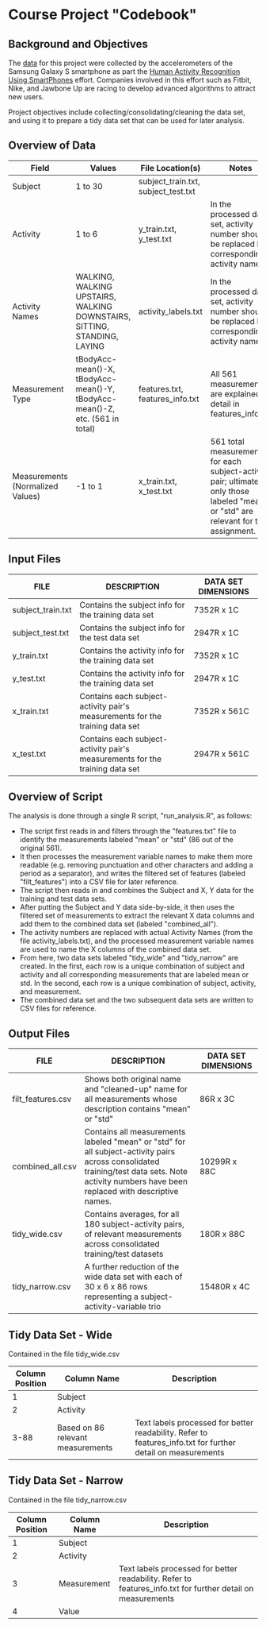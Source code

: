 # Course Project "Codebook"


## Background and Objectives

The [data](https://d396qusza40orc.cloudfront.net/getdata%2Fprojectfiles%2FUCI%20HAR%20Dataset.zip) for this project were collected by the accelerometers of the Samsung Galaxy S smartphone as part the [Human Activity Recognition Using SmartPhones]( http://archive.ics.uci.edu/ml/datasets/Human+Activity+Recognition+Using+Smartphones) effort. Companies involved in this effort such as Fitbit, Nike, and Jawbone Up are racing to develop advanced algorithms to attract new users.

Project objectives include collecting/consolidating/cleaning the data set, and using it to prepare a tidy data set that can be used for later analysis.

## Overview of Data

| Field | Values | File Location(s) | Notes |
| ----- | ----- | ----- | ----- |
| Subject | 1 to 30 | subject_train.txt, subject_test.txt |  |
| Activity | 1 to 6 | y_train.txt, y_test.txt | In the processed data set, activity number should be replaced by corresponding activity name. |
| Activity Names | WALKING, WALKING UPSTAIRS, WALKING DOWNSTAIRS, SITTING, STANDING, LAYING | activity_labels.txt | In the processed data set, activity number should be replaced by corresponding activity name. |
| Measurement Type | tBodyAcc-mean()-X, tBodyAcc-mean()-Y, tBodyAcc-mean()-Z, etc. (561 in total) | features.txt, features_info.txt | All 561 measurements are explained in detail in features_info.txt |
| Measurements (Normalized Values) | -1 to 1 | x_train.txt, x_test.txt | 561 total measurements for each subject-activity pair; ultimately only those labeled "mean" or "std" are relevant for this assignment. |

## Input Files

| FILE | DESCRIPTION | DATA SET DIMENSIONS |
| ------ | ------ | ----- |
| subject_train.txt | Contains the subject info for the training data set | 7352R x 1C |
| subject_test.txt | Contains the subject info for the test data set | 2947R x 1C |
| y_train.txt | Contains the activity info for the training data set | 7352R x 1C |
| y_test.txt | Contains the activity info for the training data set | 2947R x 1C |
| x_train.txt | Contains each subject-activity pair's measurements for the training data set | 7352R x 561C |
| x_test.txt | Contains each subject-activity pair's measurements for the training data set | 2947R x 561C |

## Overview of Script
The analysis is done through a single R script, "run_analysis.R", as follows:
- The script first reads in and filters through the "features.txt" file to identify the measurements labeled "mean" or "std" (86 out of the original 561). 
- It then processes the measurement variable names to make them more readable (e.g. removing punctuation and other characters and adding a period as a separator), and writes the filtered set of features (labeled "filt_features") into a CSV file for later reference.
- The script then reads in and combines the Subject and X, Y data for the training and test data sets.
- After putting the Subject and Y data side-by-side, it then uses the filtered set of measurements to extract the relevant X data columns and add them to the combined data set (labeled "combined_all").
- The activity numbers are replaced with actual Activity Names (from the file activity_labels.txt), and the processed measurement variable names are used to name the X columns of the combined data set.
- From here, two data sets labeled "tidy_wide" and "tidy_narrow" are created. In the first, each row is a unique combination of subject and activity and all corresponding measurements that are labeled mean or std. In the second, each row is a unique combination of subject, activity, and measurement.
- The combined data set and the two subsequent data sets are written to CSV files for reference.


## Output Files

| FILE | DESCRIPTION | DATA SET DIMENSIONS |
| ------ | ------ | ----- |
| filt_features.csv | Shows both original name and "cleaned-up" name for all measurements whose description contains "mean" or "std" | 86R x 3C|
| combined_all.csv | Contains all measurements labeled "mean" or "std" for all subject-activity pairs across consolidated training/test data sets. Note activity numbers have been replaced with descriptive names. | 10299R x 88C|
| tidy_wide.csv | Contains averages, for all 180 subject-activity pairs, of relevant measurements across consolidated training/test datasets  | 180R x 88C|
| tidy_narrow.csv | A further reduction of the wide data set with each of 30 x 6 x 86 rows representing a subject-activity-variable trio | 15480R x 4C|


## Tidy Data Set - Wide

Contained in the file tidy_wide.csv

| Column Position | Column Name | Description |
| ------ | ------ | ------ |
| 1 | Subject |  |
| 2 | Activity |  |
| 3-88 | Based on 86 relevant measurements | Text labels processed for better readability. Refer to features_info.txt for further detail on measurements |  

## Tidy Data Set - Narrow

Contained in the file tidy_narrow.csv

| Column Position | Column Name | Description |
| ------ | ------ | ------ |
| 1 | Subject | |
| 2 | Activity | |
| 3 | Measurement | Text labels processed for better readability. Refer to features_info.txt for further detail on measurements |
| 4 | Value | |







    